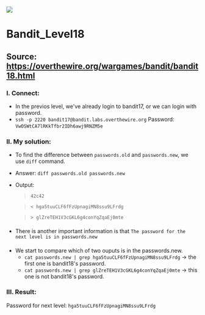 # ![](https://overthewire.org/img/domokitten.png)

# Bandit_Level18

## Source: <https://overthewire.org/wargames/bandit/bandit18.html>

###

### I. Connect:
- In the previos level, we've already login to bandit17, or we can login with password.
- `ssh -p 2220 bandit17@bandit.labs.overthewire.org`  Password: `VwOSWtCA7lRKkTfbr2IDh6awj9RNZM5e`
###
### II. My solution:
- To find the difference between `passwords.old` and `passwords.new`, we use `diff` command.
- Answer: `diff passwords.old passwords.new`

- Output: 
  > `42c42`
  
  > `< hga5tuuCLF6fFzUpnagiMN8ssu9LFrdg`
  
  > `> glZreTEH1V3cGKL6g4conYqZqaEj0mte`
####
- There is another important information is that `The password for the next level is in passwords.new`

####
- We start to compare which of two ouputs is in the passwords.new.
  - `cat passwords.new | grep hga5tuuCLF6fFzUpnagiMN8ssu9LFrdg` -> the first one is bandit18's password.
  - `cat passwords.new | grep glZreTEH1V3cGKL6g4conYqZqaEj0mte` -> this one is not bandit18's password.
###
### III. Result:
Password for next level: `hga5tuuCLF6fFzUpnagiMN8ssu9LFrdg`